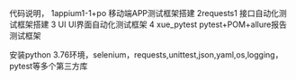  代码说明，
 1appium1-1+po 移动端APP测试框架搭建
 2requests1 接口自动化测试框架搭建
 3 UI   UI界面自动化测试框架
 4 xue_pytest  pytest+POM+allure报告 测试框架

 安装python 3.76环境，selenium，requests,unittest,json,yaml,os,logging，pytest等多个第三方库
 
